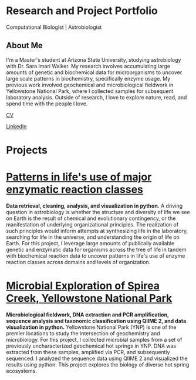 # Research and Project Portfolio

Computational Biologist | Astrobiologist

## About Me
I'm a Master's student at Arizona State University, studying astrobiology with Dr. Sara Imari Walker. My research involves accumulating large amounts of genetic and biochemical data for microorganisms to uncover large scale patterns in biochemistry, specifically enzyme usage. My previous work involved geochemical and microbiological fieldwork in Yellowstone National Park, where I collected samples for subsequent laboratory analysis. Outside of research, I love to explore nature, read, and spend time with the people I love.

[CV](https://github.com/dgagler/dgagler/blob/master/dgagler_CV.pdf) 

[LinkedIn](https://www.linkedin.com/in/dylan-gagler-4a0a68191/) 

# Projects
# [Patterns in life's use of major enzymatic reaction classes](https://nbviewer.jupyter.org/github/dgagler/dgagler/blob/master/enzyme_demo.ipynb)

**Data retrieval, cleaning, analysis, and visualization in python.** A driving question in astrobiology is whether the structure and diversity of life we see on Earth is the result of chemical and evolutionary contingency, or the manifestation of underlying organizational principles. The realization of such principles would inform attempts at synthesizing life in the laboratory, searching for life in the universe, and understanding the origin of life on Earth. For this project, I leverage large amounts of publically available genetic and enzymatic data for organisms across the tree of life in tandem with biochemical reaction data to uncover patterns in life's use of enzyme reaction classes across domains and levels of organization.

# [Microbial Exploration of Spirea Creek, Yellowstone National Park](https://nbviewer.jupyter.org/github/dgagler/dgagler/blob/master/spirea_sequencing_demo.ipynb)

**Microbiological fieldwork, DNA extraction and PCR amplification, sequence analysis and taxonomic classification using QIIME 2, and data visualization in python.** Yellowstone National Park (YNP) is one of the premier locations to study the intersection of geochemistry and microbiology. For this project, I collected microbial samples from a set of previously uncharacterized geochemical hot springs in YNP. DNA was extracted from these samples, amplified via PCR, and subsequently sequenced. I analyzed the sequence data using QIIME 2 and visualized the results using python. This project explores the biology of diverse hot spring ecosystems.
